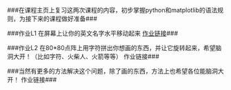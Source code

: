 ###在课程主页上复习这两次课程的内容，初步掌握python和matplotlib的语法规则，为接下来的课程做好准备###

###作业L1 在屏幕上让你的英文名字水平移动起来   [作业链接](https://github.com/hanshihao/compuational_physics_N2014301020016/blob/master/move%20my%20name.py)###

###作业L2 在80*80点阵上用字符拼出你想画的东西，并让它旋转起来，希望脑洞大开！（比如字符、火柴人、火箭等等）   作业链接###

###当然有更多的方法解决这个问题，除了画的东西，方法上也希望各位能脑洞大开！   作业链接###